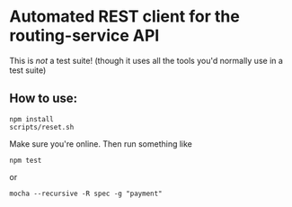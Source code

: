 # Automated REST client for the routing-service API

This is *not* a test suite! (though it uses all the tools you'd normally use in a test suite)

## How to use:
```
npm install
scripts/reset.sh
```

Make sure you're online. Then run something like

```
npm test
```

or

```
mocha --recursive -R spec -g "payment"
```